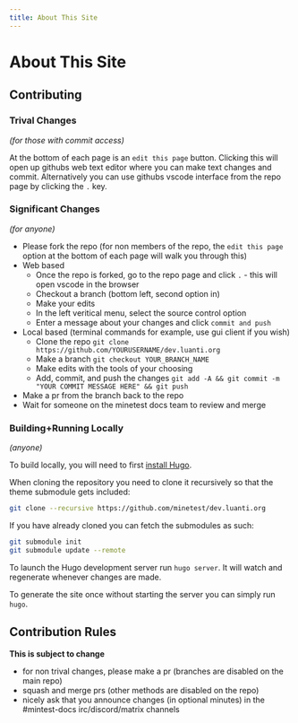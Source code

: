 ```yaml
---
title: About This Site
---
```


# About This Site

## Contributing

### Trival Changes
*(for those with commit access)*

At the bottom of each page is an `edit this page` button. Clicking this will open up githubs web text editor where you can make text changes and commit. Alternatively you can use githubs vscode interface from the repo page by clicking the `.` key.

### Significant Changes
*(for anyone)*

* Please fork the repo (for non members of the repo, the `edit this page` option at the bottom of each page will walk you through this)
* Web based
    * Once the repo is forked, go to the repo page and click `.` - this will open vscode in the browser
    * Checkout a branch (bottom left, second option in)
    * Make your edits
    * In the left veritical menu, select the source control option
    * Enter a message about your changes and click `commit and push`
* Local based (terminal commands for example, use gui client if you wish)
    * Clone the repo `git clone https://github.com/YOURUSERNAME/dev.luanti.org`
    * Make a branch `git checkout YOUR_BRANCH_NAME`
    * Make edits with the tools of your choosing
    * Add, commit, and push the changes `git add -A && git commit -m "YOUR COMMIT MESSAGE HERE" && git push`
* Make a pr from the branch back to the repo
* Wait for someone on the minetest docs team to review and merge

### Building+Running Locally
*(anyone)*

To build locally, you will need to first [install Hugo](https://gohugo.io/installation/).

When cloning the repository you need to clone it recursively so that the theme submodule gets included:

```bash
git clone --recursive https://github.com/minetest/dev.luanti.org
```

If you have already cloned you can fetch the submodules as such:

```bash
git submodule init
git submodule update --remote
```

To launch the Hugo development server run `hugo server`. It will watch and regenerate whenever changes are made.

To generate the site once without starting the server you can simply run `hugo`.

## Contribution Rules

**This is subject to change**

* for non trival changes, please make a pr (branches are disabled on the main repo)
* squash and merge prs (other methods are disabled on the repo)
* nicely ask that you announce changes (in optional minutes) in the #mintest-docs irc/discord/matrix channels

